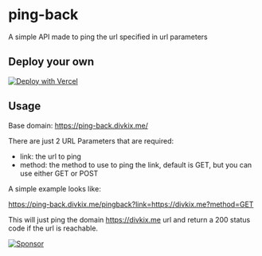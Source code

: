 # ping-back

A simple API made to ping the url specified in url parameters

## Deploy your own

[![Deploy with Vercel](https://vercel.com/button)](https://vercel.com/new/clone?repository-url=https%3A%2F%2Fgithub.com%2FDivideProjects%2Fping-back&demo-title=Ping%20Back&demo-description=A%20simple%20ping-back%20website%20made%20using%20fastapi.&demo-url=https%3A%2F%2Fping-back.divkix.me?utm_source=divideprojects&utm_campaign=oss)

## Usage

Base domain: https://ping-back.divkix.me/

There are just 2 URL Parameters that are required:
 - link: the url to ping
 - method: the method to use to ping the link, default is GET, but you can use either GET or POST

A simple example looks like:

https://ping-back.divkix.me/pingback?link=https://divkix.me?method=GET

This will just ping the domain https://divkix.me url and return a 200 status code if the url is reachable.


[![Sponsor](https://www.datocms-assets.com/31049/1618983297-powered-by-vercel.svg)](https://vercel.com/?utm_source=divideprojects&utm_campaign=oss)
